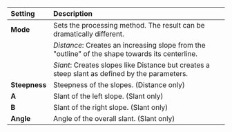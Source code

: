 | Setting       | Description                                                                                     |
| :------------ | :---------------------------------------------------------------------------------------------- |
| **Mode**      | Sets the processing method. The result can be dramatically different.                           |
|               | *Distance*: Creates an increasing slope from the "outline" of the shape towards its centerline. |
|               | *Slant*: Creates slopes like Distance but creates a steep slant as defined by the parameters.   |
| **Steepness** | Steepness of the slopes. (Distance only)                                                        |
| **A**         | Slant of the left slope. (Slant only)                                                           |
| **B**         | Slant of the right slope. (Slant only)                                                          |
| **Angle**     | Angle of the overall slant. (Slant only)                                                        |
